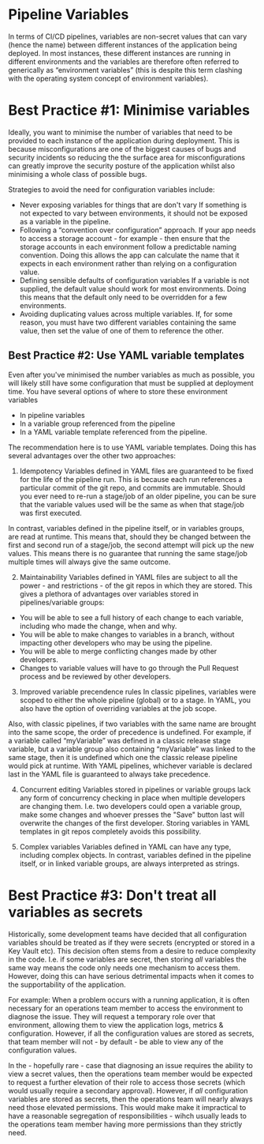 # Pipeline Variables
In terms of CI/CD pipelines, variables are non-secret values that can vary (hence the name) between different instances of the application being deployed. In most instances, these different instances are running in different environments and the variables are therefore often referred to generically as “environment variables” (this is despite this term clashing with the operating system concept of environment variables).

# Best Practice #1: Minimise variables
Ideally, you want to minimise the number of variables that need to be provided to each instance of the application during deployment.  This is because misconfigurations are one of the biggest causes of bugs and security incidents so reducing the the surface area for misconfigurations can greatly improve the security posture of the application whilst also minimising a whole class of possible bugs.

Strategies to avoid the need for configuration variables include:
- Never exposing variables for things that are don't vary
  If something is not expected to vary between environments, it should not be exposed as a variable in the pipeline.
- Following a “convention over configuration” approach.
  If your app needs to access a storage account - for example - then ensure that the storage accounts in each environment follow a predictable naming convention. Doing this allows the app can calculate the name that it expects in each environment rather than relying on a configuration value.
- Defining sensible defaults of configuration variables
  If a variable is not supplied, the default value should work for most environments. Doing this means that the default only need to be overridden for a few environments.
- Avoiding duplicating values across multiple variables.
  If, for some reason, you must have two different variables containing the same value, then set the value of one of them to reference the other.
 
## Best Practice #2: Use YAML variable templates
Even after you've minimised the number variables as much as possible, you will likely still have some configuration that must be supplied at deployment time. You have several options of where to store these environment variables
- In pipeline variables
- In a variable group referenced from the pipeline
- In a YAML variable template referenced from the pipeline.

The recommendation here is to use YAML variable templates. Doing this has several advantages over the other two approaches:

1. Idempotency
  Variables defined in YAML files are guaranteed to be fixed for the life of the pipeline run. This is because each run references a particular commit of the git repo, and commits are immutable. Should you ever need to re-run a stage/job of an older pipeline, you can be sure that the variable values used will be the same as when that stage/job was first executed.

  In contrast, variables defined in the pipeline itself, or in variables groups, are read at runtime. This means that, should they be changed between the first and second run of a stage/job, the second attempt will pick up the new values. This means there is no guarantee that running the same stage/job multiple times will always give the same outcome.

2. Maintainability
  Variables defined in YAML files are subject to all the power - and restrictions - of the git repos in which they are stored. This gives a plethora of advantages over variables stored in pipelines/variable groups:

  - You will be able to see a full history of each change to each variable, including who made the change, when and why.
  - You will be able to make changes to variables in a branch, without impacting other developers who may be using the pipeline.
  - You will be able to merge conflicting changes made by other developers.
  - Changes to variable values will have to go through the Pull Request process and be reviewed by other developers.

3. Improved variable precendence rules
  In classic pipelines, variables were scoped to either the whole pipeline (global) or to a stage. In YAML, you also have the option of overriding variables at the job scope.
 
  Also, with classic pipelines, if two variables with the same name are brought into the same scope, the order of precedence is undefined. For example, if a variable called “myVariable” was defined in a classic release stage variable, but a variable group also containing “myVariable” was linked to the same stage, then it is undefined which one the classic release pipeline would pick at runtime. With YAML pipelines, whichever variable is declared last in the YAML file is guaranteed to always take precedence.
 
4. Concurrent editing
  Variables stored in pipelines or variable groups lack any form of concurrency checking in place when multiple developers are changing them. I.e. two developers could open a variable group, make some changes and whoever presses the "Save" button last will overwrite the changes of the first developer. Storing variables in YAML templates in git repos completely avoids this possibility.

5. Complex variables
  Variables defined in YAML can have any type, including complex objects. In contrast, variables defined in the pipeline itself, or in linked variable groups, are always interpreted as strings.

# Best Practice #3: Don't treat all variables as secrets
Historically, some development teams have decided that all configuration variables should be treated as if they were secrets (encrypted or stored in a Key Vault etc). This decision often stems from a desire to reduce complexity in the code. I.e. if some variables are secret, then storing _all_ variables the same way means the code only needs one mechanism to access them. However, doing this can have serious detrimental impacts when it comes to the supportability of the application.

For example: When a problem occurs with a running application, it is often necessary for an operations team member to access the environment to diagnose the issue. They will request a temporary role over that environment, allowing them to view the application logs, metrics & configuration. However, if all the configuration values are stored as secrets, that team member will not - by default - be able to view any of the configuration values.
 
In the - hopefully rare - case that diagnosing an issue requires the ability to view a secret values, then the operations team member would be expected to request a further elevation of their role to access those secrets (which would usually require a secondary approval). However, if _all_ configuration variables are stored as secrets, then the operations team will nearly always need those elevated permissions. This would make make it impractical to have a reasonable segregation of responsibilities - wihch usually leads to the operations team member having more permissions than they strictly need.
